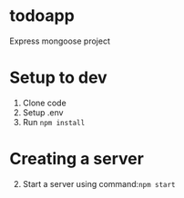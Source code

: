 # todoapp
Express mongoose project

# Setup to dev
1. Clone code
2. Setup .env
3. Run <code>npm install</code>
# Creating a server
2. Start a server using command:<code>npm start</code>
